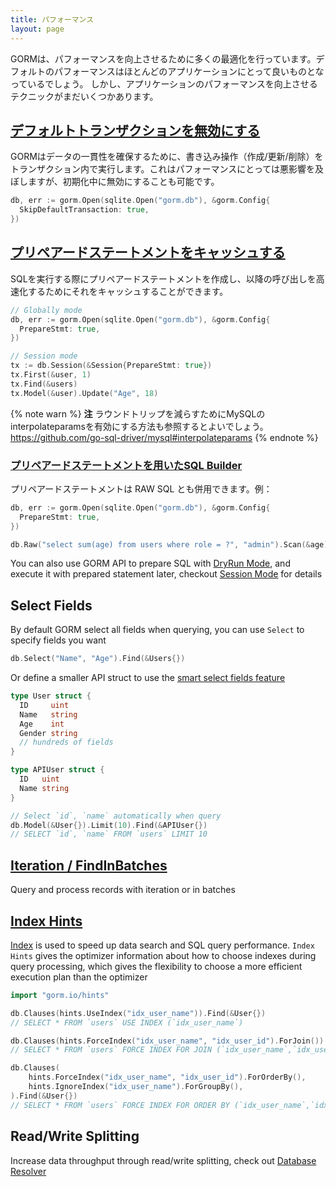 ```yaml
---
title: パフォーマンス
layout: page
---
```


GORMは、パフォーマンスを向上させるために多くの最適化を行っています。デフォルトのパフォーマンスはほとんどのアプリケーションにとって良いものとなっているでしょう。 しかし、アプリケーションのパフォーマンスを向上させるテクニックがまだいくつかあります。

## [デフォルトトランザクションを無効にする](transactions.html)

GORMはデータの一貫性を確保するために、書き込み操作（作成/更新/削除）をトランザクション内で実行します。これはパフォーマンスにとっては悪影響を及ぼしますが、初期化中に無効にすることも可能です。

```go
db, err := gorm.Open(sqlite.Open("gorm.db"), &gorm.Config{
  SkipDefaultTransaction: true,
})
```

## [プリペアードステートメントをキャッシュする](session.html)

SQLを実行する際にプリペアードステートメントを作成し、以降の呼び出しを高速化するためにそれをキャッシュすることができます。

```go
// Globally mode
db, err := gorm.Open(sqlite.Open("gorm.db"), &gorm.Config{
  PrepareStmt: true,
})

// Session mode
tx := db.Session(&Session{PrepareStmt: true})
tx.First(&user, 1)
tx.Find(&users)
tx.Model(&user).Update("Age", 18)
```

{% note warn %}
**注** ラウンドトリップを減らすためにMySQLのinterpolateparamsを有効にする方法も参照するとよいでしょう。 https://github.com/go-sql-driver/mysql#interpolateparams
{% endnote %}

### [プリペアードステートメントを用いたSQL Builder](sql_builder.html)

プリペアードステートメントは RAW SQL とも併用できます。例：

```go
db, err := gorm.Open(sqlite.Open("gorm.db"), &gorm.Config{
  PrepareStmt: true,
})

db.Raw("select sum(age) from users where role = ?", "admin").Scan(&age)
```

You can also use GORM API to prepare SQL with [DryRun Mode](session.html), and execute it with prepared statement later, checkout [Session Mode](session.html) for details

## Select Fields

By default GORM select all fields when querying, you can use `Select` to specify fields you want

```go
db.Select("Name", "Age").Find(&Users{})
```

Or define a smaller API struct to use the [smart select fields feature](advanced_query.html)

```go
type User struct {
  ID     uint
  Name   string
  Age    int
  Gender string
  // hundreds of fields
}

type APIUser struct {
  ID   uint
  Name string
}

// Select `id`, `name` automatically when query
db.Model(&User{}).Limit(10).Find(&APIUser{})
// SELECT `id`, `name` FROM `users` LIMIT 10
```

## [Iteration / FindInBatches](advanced_query.html)

Query and process records with iteration or in batches

## [Index Hints](hints.html)

[Index](indexes.html) is used to speed up data search and SQL query performance. `Index Hints` gives the optimizer information about how to choose indexes during query processing, which gives the flexibility to choose a more efficient execution plan than the optimizer

```go
import "gorm.io/hints"

db.Clauses(hints.UseIndex("idx_user_name")).Find(&User{})
// SELECT * FROM `users` USE INDEX (`idx_user_name`)

db.Clauses(hints.ForceIndex("idx_user_name", "idx_user_id").ForJoin()).Find(&User{})
// SELECT * FROM `users` FORCE INDEX FOR JOIN (`idx_user_name`,`idx_user_id`)"

db.Clauses(
    hints.ForceIndex("idx_user_name", "idx_user_id").ForOrderBy(),
    hints.IgnoreIndex("idx_user_name").ForGroupBy(),
).Find(&User{})
// SELECT * FROM `users` FORCE INDEX FOR ORDER BY (`idx_user_name`,`idx_user_id`) IGNORE INDEX FOR GROUP BY (`idx_user_name`)"
```

## Read/Write Splitting

Increase data throughput through read/write splitting, check out [Database Resolver](dbresolver.html)
